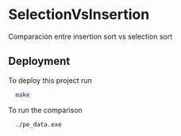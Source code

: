 # SelectionVsInsertion

Comparación entre insertion sort vs selection sort

## Deployment

To deploy this project run

```bash
  make
```
To run the comparison

```bash
  ./pe_data.exe
```


